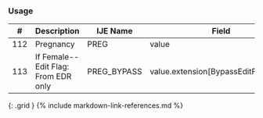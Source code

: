 ### Usage


| **#** |  **Description**   |  **IJE Name**   |  **Field**  |  **Type**  | **Value Set**  |
| ---------| ------------- | ------------ | -------------- | -------- | -------- |
| 112 | Pregnancy | PREG| value | codeable | [PregnancyStatusVS] | 
| 113 | If Female--Edit Flag: From EDR only | PREG_BYPASS| value.extension[BypassEditFlag].value | codeable | [EditBypass012VS] | 
{: .grid }
{% include markdown-link-references.md %}
